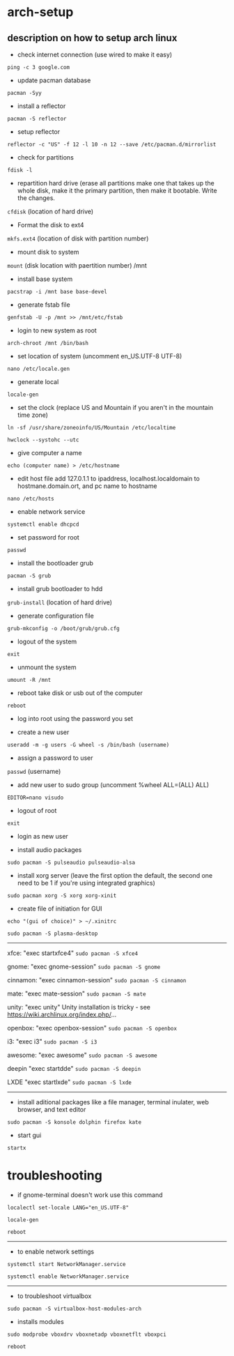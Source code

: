 # arch-setup
## description on how to setup arch linux


- check internet connection (use wired to make it easy)

`ping -c 3 google.com` 

- update pacman database

`pacman -Syy`

- install a reflector

`pacman -S reflector`

- setup reflector

`reflector -c "US" -f 12 -l 10 -n 12 --save /etc/pacman.d/mirrorlist`

- check for partitions

`fdisk -l`

- repartition hard drive (erase all partitions make one that takes up the whole disk, make it the primary partition, then make it bootable. Write the changes. 

`cfdisk` (location of hard drive)

- Format the disk to ext4

`mkfs.ext4` (location of disk with partition number)

- mount disk to system 

`mount` (disk location with paertition number) /mnt

- install base system 

`pacstrap -i /mnt base base-devel`

- generate fstab file

`genfstab -U -p /mnt >> /mnt/etc/fstab`

- login to new system as root 

`arch-chroot /mnt /bin/bash`

- set location of system (uncomment en_US.UTF-8 UTF-8)

`nano /etc/locale.gen` 

- generate local

`locale-gen`

- set the clock (replace US and Mountain if you aren't in the mountain time zone)

`ln -sf /usr/share/zoneoinfo/US/Mountain /etc/localtime`

`hwclock --systohc --utc`

- give computer a name

`echo (computer name) > /etc/hostname`

- edit host file add 127.0.1.1 to ipaddress, localhost.localdomain to hostmane.domain.ort, and pc name to hostname

`nano /etc/hosts`

- enable network service

`systemctl enable dhcpcd`

- set password for root

`passwd`

- install the bootloader grub

`pacman -S grub`

- install grub bootloader to hdd

`grub-install` (location of hard drive)

- generate configuration file

`grub-mkconfig -o /boot/grub/grub.cfg`

- logout of the system

`exit`

- unmount the system

`umount -R /mnt`

- reboot take disk or usb out of the computer

`reboot`

- log into root using the password you set 

- create a new user

`useradd -m -g users -G wheel -s /bin/bash (username)`

- assign a password to user

`passwd` (username)

- add new user to sudo group (uncomment %wheel ALL=(ALL) ALL)

`EDITOR=nano visudo`

- logout of root

`exit` 

- login as new user 

- install audio packages

`sudo pacman -S pulseaudio pulseaudio-alsa`

- install xorg server (leave the first option the default, the second one need to be 1 if you're using integrated graphics)

`sudo pacman xorg -S xorg xorg-xinit`

- create file of initiation for GUI


`echo "(gui of choice)" > ~/.xinitrc`

`sudo pacman -S plasma-desktop`

---
xfce:
"exec startxfce4"
`sudo pacman -S xfce4`

gnome:
"exec gnome-session"
`sudo pacman -S gnome`

cinnamon:
"exec cinnamon-session"
`sudo pacman -S cinnamon`

mate:
"exec mate-session"
`sudo pacman -S mate`

unity:
"exec unity"
Unity installation is tricky - see https://wiki.archlinux.org/index.php/...

openbox:
"exec openbox-session"
`sudo pacman -S openbox`

i3:
"exec i3"
`sudo pacman -S i3`

awesome:
"exec awesome"
`sudo pacman -S awesome`

deepin
"exec startdde"
`sudo pacman -S deepin`

LXDE
"exec startlxde"
`sudo pacman -S lxde`

---
- install aditional packages like a file manager, terminal inulater, web browser, and text editor

`sudo pacman -S konsole dolphin firefox kate`

- start gui

`startx﻿` 


troubleshooting
======

- if gnome-terminal doesn't work use this command

`localectl set-locale LANG="en_US.UTF-8"`

`locale-gen`

`reboot`

---
- to enable network settings

`systemctl start NetworkManager.service`

`systemctl enable NetworkManager.service`

---
- to troubleshoot virtualbox

`sudo pacman -S virtualbox-host-modules-arch`

- installs modules

`sudo modprobe vboxdrv vboxnetadp vboxnetflt vboxpci`

`reboot`



